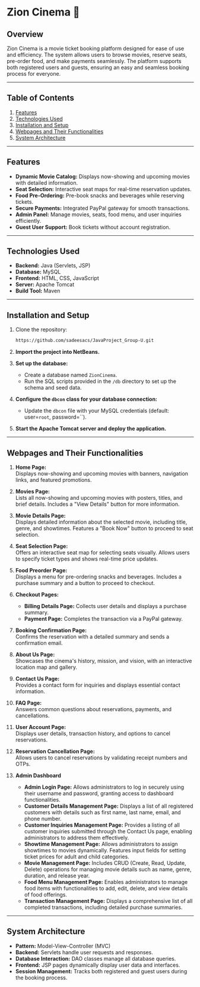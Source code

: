 # **Zion Cinema** 🎥

## **Overview**

Zion Cinema is a movie ticket booking platform designed for ease of use and efficiency. The system allows users to browse movies, reserve seats, pre-order food, and make payments seamlessly. The platform supports both registered users and guests, ensuring an easy and seamless booking process for everyone.

---

## **Table of Contents**

1. [Features](#features)
2. [Technologies Used](#technologies-used)
3. [Installation and Setup](#installation-and-setup)
4. [Webpages and Their Functionalities](#webpages-and-their-functionalities)
5. [System Architecture](#system-architecture)

---

## **Features**

- **Dynamic Movie Catalog:** Displays now-showing and upcoming movies with detailed information.
- **Seat Selection:** Interactive seat maps for real-time reservation updates.
- **Food Pre-Ordering:** Pre-book snacks and beverages while reserving tickets.
- **Secure Payments:** Integrated PayPal gateway for smooth transactions.
- **Admin Panel:** Manage movies, seats, food menu, and user inquiries efficiently.
- **Guest User Support:** Book tickets without account registration.

---

## **Technologies Used**

- **Backend:** Java (Servlets, JSP)
- **Database:** MySQL
- **Frontend:** HTML, CSS, JavaScript
- **Server:** Apache Tomcat
- **Build Tool:** Maven

---

## **Installation and Setup**

1. Clone the repository:
   ```bash
   https://github.com/sadeesacs/JavaProject_Group-U.git
2. **Import the project into NetBeans.**

3. **Set up the database:**
   - Create a database named `ZionCinema`.
   - Run the SQL scripts provided in the `/db` directory to set up the schema and seed data.

4. **Configure the `dbcon` class for your database connection:**
   - Update the `dbcon` file with your MySQL credentials (default: user=`root`, password=``).

5. **Start the Apache Tomcat server and deploy the application.**

---

## **Webpages and Their Functionalities**

1. **Home Page:**  
   Displays now-showing and upcoming movies with banners, navigation links, and featured promotions.

2. **Movies Page:**  
   Lists all now-showing and upcoming movies with posters, titles, and brief details. Includes a "View Details" button for more information.

3. **Movie Details Page:**  
   Displays detailed information about the selected movie, including title, genre, and showtimes. Features a "Book Now" button to proceed to seat selection.

4. **Seat Selection Page:**  
   Offers an interactive seat map for selecting seats visually. Allows users to specify ticket types and shows real-time price updates.

5. **Food Preorder Page:**  
   Displays a menu for pre-ordering snacks and beverages. Includes a purchase summary and a button to proceed to checkout.

6. **Checkout Pages:**
   - **Billing Details Page:** Collects user details and displays a purchase summary.
   - **Payment Page:** Completes the transaction via a PayPal gateway.

7. **Booking Confirmation Page:**  
   Confirms the reservation with a detailed summary and sends a confirmation email.

8. **About Us Page:**  
   Showcases the cinema's history, mission, and vision, with an interactive location map and gallery.

9. **Contact Us Page:**  
   Provides a contact form for inquiries and displays essential contact information.

10. **FAQ Page:**  
    Answers common questions about reservations, payments, and cancellations.

11. **User Account Page:**  
    Displays user details, transaction history, and options to cancel reservations.

12. **Reservation Cancellation Page:**  
    Allows users to cancel reservations by validating receipt numbers and OTPs.

13. **Admin Dashboard**

    - **Admin Login Page:** Allows administrators to log in securely using their username and password, granting access to dashboard functionalities.
    - **Customer Details Management Page:** Displays a list of all registered customers with details such as first name, last name, email, and phone number.
    - **Customer Inquiries Management Page:** Provides a listing of all customer inquiries submitted through the Contact Us page, enabling administrators to address them effectively.
    - **Showtime Management Page:** Allows administrators to assign showtimes to movies dynamically. Features input fields for setting ticket prices for adult and child categories.
    - **Movie Management Page:** Includes CRUD (Create, Read, Update, Delete) operations for managing movie details such as name, genre, duration, and release year.
    - **Food Menu Management Page:** Enables administrators to manage food items with functionalities to add, edit, delete, and view details of food offerings.
    - **Transaction Management Page:** Displays a comprehensive list of all completed transactions, including detailed purchase summaries.

---

## **System Architecture**

- **Pattern:** Model-View-Controller (MVC)
- **Backend:** Servlets handle user requests and responses.
- **Database Interaction:** DAO classes manage all database queries.
- **Frontend:** JSP pages dynamically display user data and interfaces.
- **Session Management:** Tracks both registered and guest users during the booking process.

